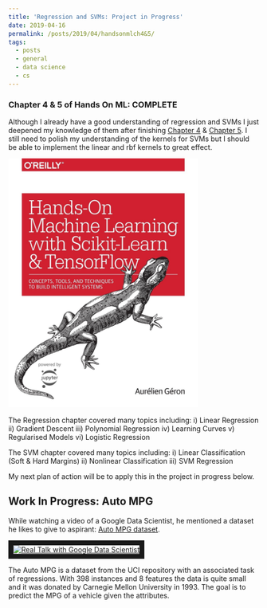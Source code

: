 ```yaml
---
title: 'Regression and SVMs: Project in Progress'
date: 2019-04-16
permalink: /posts/2019/04/handsonmlch4&5/
tags:
  - posts
  - general
  - data science
  - cs
---
```


### Chapter 4 & 5 of Hands On ML: COMPLETE 
Although I already have a good understanding of regression and SVMs I just deepened my knowledge of them after finishing <a href="https://github.com/ageron/handson-ml/blob/master/04_training_linear_models.ipynb" target="_blank">Chapter 4</a> & <a href="https://github.com/ageron/handson-ml/blob/master/05_support_vector_machines.ipynb" target="_blank">Chapter 5</a>. I still need to polish my understanding of the kernels for SVMs but I should be able to implement the linear and rbf kernels to great effect.

<img src="/images/handsonml.jpg" alt="handsonml" height="500"/>

The Regression chapter covered many topics including: 
i) Linear Regression  ii) Gradient Descent  iii) Polynomial Regression  iv) Learning Curves  v) Regularised Models  vi) Logistic Regression

The SVM chapter covered many topics including:
i) Linear Classification (Soft & Hard Margins)  ii) Nonlinear Classification iii) SVM Regression

My next plan of action will be to apply this in the project in progress below.

## Work In Progress: Auto MPG
While watching a video of a Google Data Scientist, he mentioned a dataset he likes to give to aspirant: <a href="https://archive.ics.uci.edu/ml/datasets/auto+mpg" target="_blank">Auto MPG dataset</a>. 

<a href="http://www.youtube.com/watch?feature=player_embedded&v=JbNegqgZKCw
" target="_blank"><img src="http://img.youtube.com/vi/JbNegqgZKCw/0.jpg" 
alt="Real Talk with Google Data Scientist" height="250" border="10" /></a>

The Auto MPG is a dataset from the UCI repository with an associated task of regressions. With 398 instances and 8 features the data is quite small and it was donated by Carnegie Mellon University in 1993. The goal is to predict the MPG of a vehicle given the attributes.



